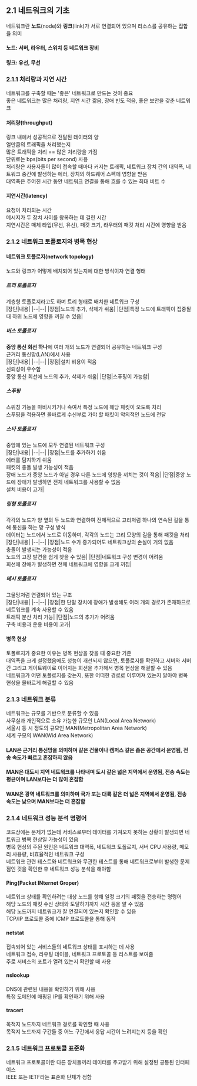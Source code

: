 ## 2.1 네트워크의 기초  
네트워크란 **노드**(node)와 **링크**(link)가 서로 연결되어 있으며 리소스를 공유하는 집합을 의미  
#### 노드: 서버, 라우터, 스위치 등 네트워크 장비  
#### 링크: 유선, 무선

### 2.1.1 처리량과 지연 시간  
네트워크를 구축할 때는 '좋은' 네트워크로 만드는 것이 중요  
좋은 네트워크는 많은 처리량, 지연 시간 짧음, 장애 빈도 적음, 좋은 보안을 갖춘 네트워크  

#### 처리량(throughput)
링크 내에서 성공적으로 전달된 데이터의 양  
얼만큼의 트래픽을 처리했는지  
많은 트래픽을 처리 == 많은 처리량을 가짐  
단위로는 bps(bits per second) 사용  
처리량은 사용자들이 많이 접속할 때마다 커지는 트래픽, 네트워크 장치 간의 대역폭, 네트워크 중간에 발생하는 에러, 장치의 하드웨어 스펙에 영향을 받음  
대역폭은 주어진 시간 동안 네트워크 연결을 통해 흐를 수 있는 최대 비트 수  

#### 지연시간(latency)  
요청이 처리되는 시간  
메시지가 두 장치 사이를 왕복하는 데 걸린 시간  
지연시간은 매체 타입(무선, 유선), 패킷 크기, 라우터의 패킷 처리 시간에 영향을 받음  

### 2.1.2 네트워크 토폴로지와 병목 현상
#### 네트워크 토폴로지(network topology)
노드와 링크가 어떻게 배치되어 있는지에 대한 방식이자 연결 형태  

##### 트리 토폴로지
계층형 토폴로지라고도 하며 트리 형태로 배치한 네트워크 구성  
|장단|내용|
|--|--|
|장점|노드의 추가, 삭제가 쉬움|
|단점|특정 노드에 트래픽이 집중될 때 하위 노드에 영향을 끼칠 수 있음|

##### 버스 토폴로지  
**중앙 통신 회선 하나**에 여러 개의 노드가 연결되어 공유하는 네트워크 구성  
근거리 통신망(LAN)에서 사용  
|장단|내용|
|--|--|
|장점|설치 비용이 적음<br>신뢰성이 우수함<br>중앙 통신 회선에 노드의 추가, 삭제가 쉬움|
|단점|스푸핑이 가능함|

##### 스푸핑
스위칭 기능을 마비시키거나 속여서 특정 노드에 해당 패킷이 오도록 처리  
스푸핑을 적용하면 올바르게 수신부로 가야 할 패킷이 악의적인 노드에 전달  

##### 스타 토폴로지  
중앙에 있는 노드에 모두 연결된 네트워크 구성  
|장단|내용|
|--|--|
|장점|노드를 추가하기 쉬움<br>에러를 탐지하기 쉬움<br>패킷의 충돌 발생 가능성이 적음<br>장애 노드가 중앙 노드가 아닐 경우 다른 노드에 영향을 끼치는 것이 적음|
|단점|중앙 노드에 장애가 발생하면 전체 네트워크를 사용할 수 없음<br>설치 비용이 고가|

##### 링형 토폴로지  
각각의 노드가 양 옆의 두 노드와 연결하여 전체적으로 고리처럼 하나의 연속된 길을 통해 통신을 하는 망 구성 방식  
데이터는 노드에서 노드로 이동하며, 각각의 노드는 고리 모양의 길을 통해 패킷을 처리  
|장단|내용|
|--|--|
|장점|노드 수가 증가되어도 네트워크상의 손실이 거의 없음<br>충돌이 발생되는 가능성이 적음<br>노드의 고장 발견을 쉽게 찾을 수 있음|
|단점|네트워크 구성 변경이 어려움<br>회선에 장애가 발생하면 전체 네트워크에 영향을 크게 끼침|

##### 메시 토폴로지
그물망처럼 연결되어 있는 구조  
|장단|내용|
|--|--|
|장점|한 단말 장치에 장애가 발생해도 여러 개의 경로가 존재하므로 네트워크를 계속 사용할 수 있음<br>트래픽 분산 처리 가능|
|단점|노드의 추가가 어려움<br>구축 비용과 운용 비용이 고가|

#### 병목 현상
토폴로지가 중요한 이유는 병목 현상을 찾을 때 중요한 기준  
대역폭을 크게 설정했음에도 성능이 개선되지 않으면, 토폴로지를 확인하고 서버와 서버 간 그리고 게이트웨이로 이어지는 회선을 추가해서 병목 현상을 해결할 수 있음  
네트워크가 어떤 토폴로지를 갖는지, 또한 어떠한 경로로 이루어져 있는지 알아야 병목 현상을 올바르게 해결할 수 있음  

### 2.1.3 네트워크 분류  
네트워크는 규모를 기반으로 분류할 수 있음  
사무실과 개인적으로 소유 가능한 규모인 LAN(Local Area Network)  
서울시 등 시 정도의 규모인 MAN(Metropolitan Area Network)  
세계 구모의 WAN(Wid Area Network)  

#### LAN은 근거리 통신망을 의미하며 같은 건물이나 캠퍼스 같은 좁은 공간에서 운영됨, 전송 속도가 빠르고 혼잡하지 않음  

#### MAN은 대도시 지역 네트워크를 나타내며 도시 같은 넓은 지역에서 운영됨, 전송 속도는 평균이며 LAN보다는 더 많이 혼잡함  

#### WAN은 광역 네트워크를 의미하며 국가 또는 대륙 같은 더 넓은 지역에서 운영됨, 전송 속도는 낮으며 MAN보다는 더 혼잡함  

### 2.1.4 네트워크 성능 분석 명령어  
코드상에는 문제가 없는데 서비스로부터 데이터를 가져오지 못하는 상황이 발생되면 네트워크 병목 현상일 가능성이 있음  
병목 현상의 주된 원인은 네트워크 대역폭, 네트워크 토폴로지, 서버 CPU 사용량, 메모리 사용량, 비효율적인 네트워크 구성  
네트워크 관련 테스트와 네트워크와 무관한 테스트를 통해 네트워크로부터 발생한 문제점인 것을 확인한 후 네트워크 성능 분석을 해야함  

#### Ping(Packet INternet Groper)  
네트워크 상태를 확인하려는 대상 노드를 향해 일정 크기의 패킷을 전송하는 명령어  
해당 노드의 패킷 수신 상태와 도달하기까지 시간 등을 알 수 있음  
해당 노드까지 네트워크가 잘 연결되어 있는지 확인할 수 있음  
TCP/IP 프로토콜 중에 ICMP 프로토콜을 통해 동작  

#### netstat  
접속되어 있는 서비스들의 네트워크 상태를 표시하는 데 사용  
네트워크 접속, 라우팅 테이블, 네트워크 프로토콜 등 리스트를 보여줌  
주로 서비스의 포트가 열려 있는지 확인할 때 사용  

#### nslookup  
DNS에 관련된 내용을 확인하기 위해 사용  
특정 도메인에 매핑된 IP를 확인하기 위해 사용  

#### tracert  
목적지 노드까지 네트워크 경로를 확인할 때 사용  
목적지 노드까지 구간들 중 어느 구간에서 응답 시간이 느려지는지 등을 확인  

### 2.1.5 네트워크 프로토콜 표준화  
네트워크 프로토콜이란 다른 장치들끼리 데이터를 주고받기 위해 설정된 공통된 인터페이스  
IEEE 또는 IETF라는 표준화 단체가 정함  

